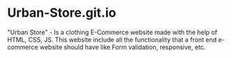 # Urban-Store.git.io
"Urban Store" - Is a clothing E-Commerce website made with the help of HTML, CSS, JS. This website include all the functionality that a front end e-commerce website should have like Form validation, responsive, etc.

